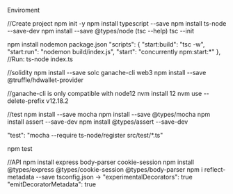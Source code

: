 Enviroment 

//Create project
npm init -y 
npm install typescript --save
npm install ts-node --save-dev
npm install --save @types/node 
(tsc --help)
tsc --init

npm install nodemon 
package.json
"scripts": {
    "start:build": "tsc -w",
    "start:run": "nodemon build/index.js",
    "start": "concurrently npm:start:*"
  },
//Run: ts-node index.ts

//solidity
npm install --save solc ganache-cli web3
npm install --save @truffle/hdwallet-provider

//ganache-cli is only compatible with node12
nvm install 12
nvm use --delete-prefix v12.18.2

//test
npm install --save mocha
npm install --save @types/mocha
npm install assert --save-dev
npm install @types/assert --save-dev

"test": "mocha --require ts-node/register src/test/*.ts"

npm test

//API
npm install express body-parser cookie-session
npm install @types/express @types/cookie-session @types/body-parser
npm i reflect-metadata --save
tsconfig.json -> 
"experimentalDecorators": true
"emitDecoratorMetadata": true 

